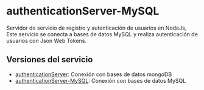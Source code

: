 # authenticationServer-MySQL
Servidor de servicio de registro y autenticación de usuarios en NodeJs, Este servicio se conecta a bases de datos MySQL y realiza autenticación de usuarios con Json Web Tokens.

## Versiones del servicio
- [authenticationServer](https://github.com/RTMadao/authenticationServer): Conexión con bases de datos mongoDB
- [authenticationServer-MySQL](https://github.com/RTMadao/authenticationServer-MySQL): Conexión con bases de datos MySQL
